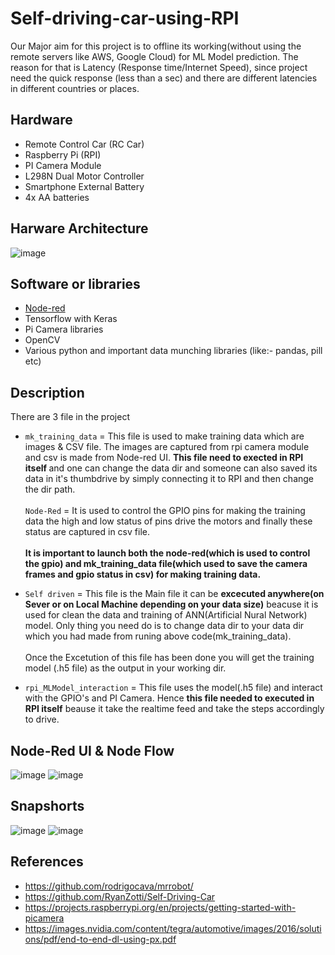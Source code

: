 # Self-driving-car-using-RPI
Our Major aim for this project is to offline its working(without using the remote servers like AWS, Google Cloud) for ML Model prediction. The reason for that is Latency (Response time/Internet Speed), since project need the quick response (less than a sec) and there are different latencies in different countries or places.

## Hardware
- Remote Control Car (RC Car)
- Raspberry Pi (RPI)
- PI Camera Module
- L298N Dual Motor Controller
- Smartphone External Battery
- 4x AA batteries

## Harware Architecture
![image](https://user-images.githubusercontent.com/39195953/59143889-8b5ea180-89ed-11e9-89c0-78d6827fe9b3.png)

## Software or libraries 
- [Node-red](!https://nodered.org/)
- Tensorflow with Keras
- Pi Camera libraries
- OpenCV
- Various python and important data munching libraries (like:- pandas, pill etc)

## Description
There are 3 file in the project

- `mk_training_data` = This file is used to make training data which are images & CSV file. The images are captured from rpi camera module and csv is made from Node-red UI.
<b>This file need to exected in RPI itself </b> and one can change the data dir and someone can also saved its data in it's thumbdrive by simply connecting it to RPI and then change the dir path.
<br></br>
`Node-Red` = It is used to control the GPIO pins for making the training data the high and low status of pins drive the motors and finally these status are captured in csv file.
<br></br><b>
It is important to launch both the node-red(which is used to control the gpio) and mk_training_data file(which used to save the camera frames and gpio status in csv) for making training data.
</b>

- `Self driven` = This file is the Main file it can be <b>excecuted anywhere(on Sever or on Local Machine depending on your data size)</b> beacuse it is used for clean the data and training of ANN(Artificial Nural Network) model. Only thing you need do is to change data dir to your data dir which you had made from runing above code(mk_training_data). 
<br></br>
Once the Excetution of this file has been done you will get the training model (.h5 file) as the output in your working dir.

- `rpi_MLModel_interaction` = This file uses the model(.h5 file) and interact with the GPIO's and PI Camera. Hence <b>this file needed to executed in RPI itself</b> beause it take the realtime feed and take the steps accordingly to drive.

## Node-Red UI & Node Flow
![image](https://user-images.githubusercontent.com/39195953/59143953-35d6c480-89ee-11e9-94aa-f1e2bd21fedd.png)
![image](https://user-images.githubusercontent.com/39195953/59143979-86e6b880-89ee-11e9-9b79-34207c300cad.png)

## Snapshorts
![image](https://user-images.githubusercontent.com/39195953/59143850-17bc9480-89ed-11e9-932f-b2c91fa08801.png)
![image](https://user-images.githubusercontent.com/39195953/59143876-4175bb80-89ed-11e9-8ba3-18a5825f05af.png)

## References
- https://github.com/rodrigocava/mrrobot/
- https://github.com/RyanZotti/Self-Driving-Car
- https://projects.raspberrypi.org/en/projects/getting-started-with-picamera
- https://images.nvidia.com/content/tegra/automotive/images/2016/solutions/pdf/end-to-end-dl-using-px.pdf
